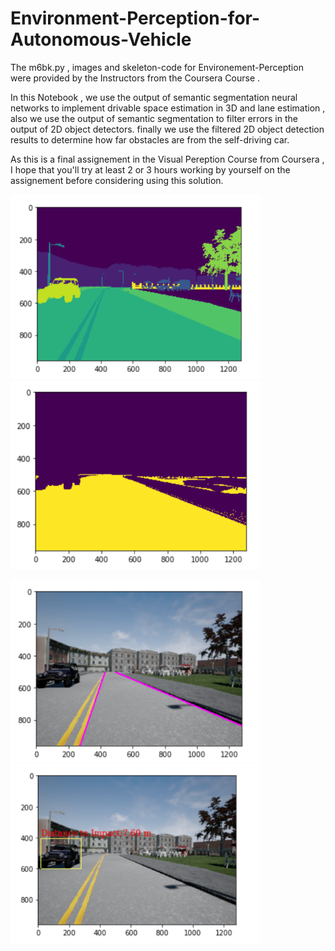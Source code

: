 # Environment-Perception-for-Autonomous-Vehicle

The m6bk.py , images and skeleton-code for Environement-Perception were provided by the Instructors from the Coursera Course .

In this Notebook , we use the output of semantic segmentation neural networks to implement drivable space estimation in 3D and lane estimation , also we use the output of semantic segmentation to filter errors in the output of 2D object detectors. finally we 
use the filtered 2D object detection results to determine how far obstacles are from the self-driving car.

As this is a final assignement in the Visual Pereption Course from Coursera , I hope that you'll try at least 2 or 3 hours working by yourself on the assignement before considering using this solution.

<img src="images/segmentation.png" width="400" heigh="400">  <img src="images/ground plane.png" width="400" heigh="400">

<img src="images/lane_estimation.png" width="400" heigh="400">  <img src="images/distance_to_impact.png" width="400" heigh="400">

